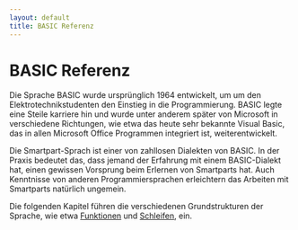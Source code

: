```yaml
---
layout: default
title: BASIC Referenz
---
```


# BASIC Referenz

Die Sprache BASIC wurde ursprünglich 1964 entwickelt, um um den Elektrotechnikstudenten den Einstieg in die Programmierung.
BASIC legte eine Steile karriere hin und wurde unter anderem später von Microsoft in verschiedene Richtungen, wie etwa das
heute sehr bekannte Visual Basic, das in allen Microsoft Office Programmen integriert ist, weiterentwickelt.

Die Smartpart-Sprach ist einer von zahllosen Dialekten von BASIC. In der Praxis bedeutet das, dass jemand der Erfahrung mit einem BASIC-Dialekt hat,
einen gewissen Vorsprung beim Erlernen von Smartparts hat. Auch Kenntnisse von anderen Programmiersprachen erleichtern das Arbeiten mit Smartparts natürlich ungemein.

Die folgenden Kapitel führen die verschiedenen Grundstrukturen der Sprache, wie etwa [Funktionen](basic-referenz/funktionen.html) und [Schleifen](basic-referenz/schleifen.html), ein.
